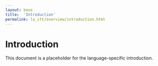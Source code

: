 ```yaml
---
layout: base
title:  'Introduction'
permalink: la_itt/overview/introduction.html
---
```


# Introduction

This document is a placeholder for the language-specific introduction.
